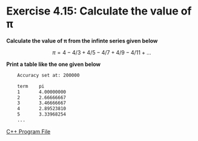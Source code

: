 # Exercise 4.15: Calculate the value of π

**Calculate the value of π from the infinte series given below**

$$π = 4 - 4/3 + 4/5 - 4/7 + 4/9 - 4/11 + ...$$

**Print a table like the one given below**

```txt
    Accuracy set at: 200000

    term    pi
    1       4.00000000
    2       2.66666667
    3       3.46666667
    4       2.89523810
    5       3.33968254
    ...
```

[C++ Program File](p04_15.cpp)